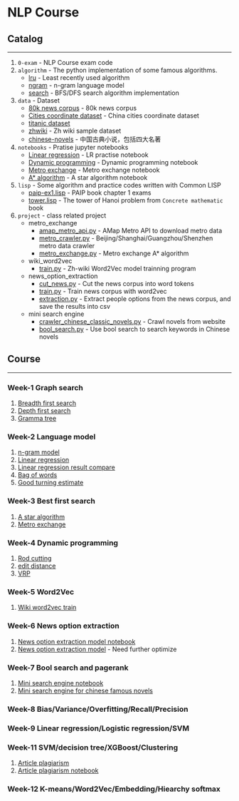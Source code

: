 # NLP Course

## Catalog
----

1. `0-exam` - NLP Course exam code
2. `algorithm` - The python implementation of some famous algorithms.
    * [lru](algorithm/lru.py) - Least recently used algorithm
    * [ngram](algorithm/ngram.py) - n-gram language model
    * [search](algorithm/search.py) - BFS/DFS search algorithm implementation
3. `data` - Dataset
    * [80k news corpus](data/corpus/80k.tar.gz) - 80k news corpus
    * [Cities coordinate dataset](data/geo/cities.json) - China cities coordinate dataset
    * [titanic dataset](data/titanic/)
    * [zhwiki](data/zhwiki) - Zh wiki sample dataset
    * [chinese-novels](data/chinese-novels) - 中国古典小说，包括四大名著
4. `notebooks` - Pratise jupyter notebooks
    * [Linear regression](notebooks/linear-regression.ipynb) - LR practise notebook
    * [Dynamic programming](notebooks/dynamic_programming.ipynb) - Dynamic programming notebook
    * [Metro exchange](notebooks/metro.ipynb) - Metro exchange notebook
    * [A* algorithm](notebooks/a_star.ipynb) - A star algorithm notebook
5. `lisp` - Some algorithm and practice codes written with Common LISP
    * [paip-ex1.lisp](lisp/paip-ex1.lisp) - PAIP book chapter 1 exams
    * [tower.lisp](lisp/tower.lisp) - The tower of Hanoi problem from `Concrete mathematic` book
6. `project` - class related project
    * metro_exchange
        * [amap_metro_api.py](project/metro_exchange/amap_metro_api.py) - AMap Metro API to download metro data
        * [metro_crawler.py](project/metro_exchange/metro_crawler.py) - Beijing/Shanghai/Guangzhou/Shenzhen metro data crawler
        * [metro_exchange.py](project/metro_exchange/metro_exchange.py) - Metro exchange A* algorithm
    * wiki_word2vec
        * [train.py](project/wiki_word2vec/train.py) - Zh-wiki Word2Vec model trainning program
    * news_option_extraction
        * [cut_news.py](project/news_option_extraction/cut_news.py) - Cut the news corpus into word tokens
        * [train.py](project/news_option_extraction/train.py) - Train news corpus with word2vec
        * [extraction.py](project/news_option_extraction/extraction.py) - Extract people options from the news corpus, and save the results into csv
    * mini search engine
        * [crawler_chinese_classic_novels.py](project/mini-search-engine/crawler_chinese_classic_novels.py) - Crawl novels from website
        * [bool_search.py](project/mini-search-engine/bool_search.py) - Use bool search to search keywords in Chinese novels

## Course
----

### Week-1 Graph search

1. [Breadth first search](algorithm/search.py)
2. [Depth first search](algorithm/search.py)
3. [Gramma tree](0-exam/sentence_parser.py)

### Week-2 Language model

1. [n-gram model](algorithm/ngram.py)
2. [Linear regression](algorithm/linear_regression.py)
3. [Linear regression result compare](notebooks/linear-regression.ipynb)
4. [Bag of words](algorithm/bag_of_words.py)
5. [Good turning estimate](algorithm/good_turning_estimate.py)

### Week-3 Best first search

1. [A star algorithm](algorithm/a_star.py)
2. [Metro exchange](project/metro_exchange)

### Week-4 Dynamic programming

1. [Rod cutting](algorithm/rod_cutting.py)
2. [edit distance](algorithm/edit_distance.py)
3. [VRP](project/vrp-problem/vrp.py)

### Week-5 Word2Vec

1. [Wiki word2vec train](project/wiki_word2vec/train.py)

### Week-6 News option extraction
1. [News option extraction model notebook](notebooks/news_options.ipynb)
2. [News option extraction model](project/news_option_extraction) - Need further optimize

### Week-7 Bool search and pagerank

1. [Mini search engine notebook](notebooks/bool-search.ipynb)
2. [Mini search engine for chinese famous novels](project/mini-search-engine/)

### Week-8 Bias/Variance/Overfitting/Recall/Precision

### Week-9 Linear regression/Logistic regression/SVM

### Week-11 SVM/decision tree/XGBoost/Clustering

1. [Article plagiarism](project/article_plagiarism)
2. [Article plagiarism notebook](notebooks/article-plagiarism.ipynb)

### Week-12 K-means/Word2Vec/Embedding/Hiearchy softmax
